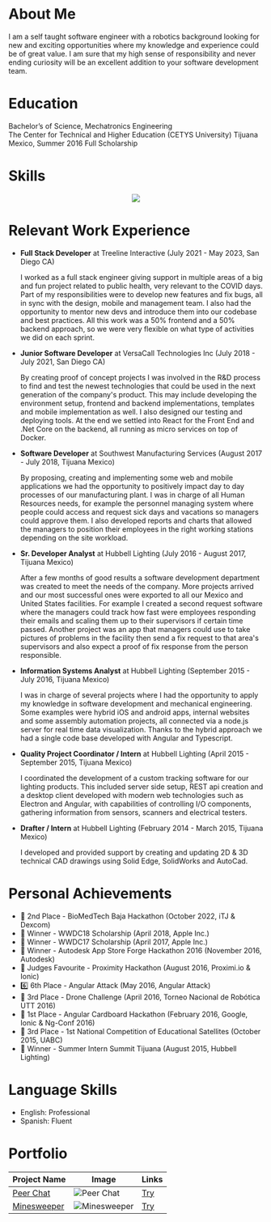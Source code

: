 # About Me

I am a self taught software engineer with a robotics background looking for new and exciting opportunities where my knowledge and experience could be of great value. I am sure that my high sense of responsibility and never ending curiosity will be an excellent addition to your software development team.

# Education

Bachelor’s of Science, Mechatronics Engineering  
The Center for Technical and Higher Education (CETYS University) Tijuana Mexico, Summer 2016
Full Scholarship

# Skills

<p align="center">
  <a href="https://skillicons.dev">
    <img src="https://skillicons.dev/icons?i=angular,apple,arduino,atom,aws,bash,bitbucket,bootstrap,bun,cs,css,cypress,bots,docker,dotnet,dynamodb,electron,elysia,express,firebase,gcp,git,github,githubactions,gitlab,gulp,heroku,html,java,js,jenkins,jest,jquery,latex,linux,md,materialui,matlab,mongodb,nestjs,nextjs,nginx,nodejs,npm,php,pnpm,postgres,postman,powershell,processing,py,raspberrypi,react,redux,regex,sqlite,supabase,selenium,sequelize,swift,tailwind,threejs,ts,vercel,visualstudio,vite,vscode,windows,yarn" />
  </a>
</p>

# Relevant Work Experience

-   **Full Stack Developer** at Treeline Interactive (July 2021 - May 2023, San Diego CA)

    I worked as a full stack engineer giving support in multiple areas of a big and fun project related to public health, very relevant to the COVID days. Part of my responsibilities were to develop new features and fix bugs, all in sync with the design, mobile and management team. I also had the opportunity to mentor new devs and introduce them into our codebase and best practices. All this work was a 50% frontend and a 50% backend approach, so we were very flexible on what type of activities we did on each sprint.

-   **Junior Software Developer** at VersaCall Technologies Inc (July 2018 - July 2021, San Diego CA)

    By creating proof of concept projects I was involved in the R&D process to find and test the newest technologies that could be used in the next generation of the company's product. This may include developing the environment setup, frontend and backend implementations, templates and mobile implementation as well. I also designed our testing and deploying tools. At the end we settled into React for the Front End and .Net Core on the backend, all running as micro services on top of Docker.

-   **Software Developer** at Southwest Manufacturing Services (August 2017 - July 2018, Tijuana Mexico)

    By proposing, creating and implementing some web and mobile applications we had the opportunity to positively impact day to day processes of our manufacturing plant. I was in charge of all Human Resources needs, for example the personnel managing system where people could access and request sick days and vacations so managers could approve them. I also developed reports and charts that allowed the managers to position their employees in the right working stations depending on the site workload.

-   **Sr. Developer Analyst** at Hubbell Lighting (July 2016 - August 2017, Tijuana Mexico)

    After a few months of good results a software development department was created to meet the needs of the company. More projects arrived and our most successful ones were exported to all our Mexico and United States facilities. For example I created a second request software where the managers could track how fast were employees responding their emails and scaling them up to their supervisors if certain time passed. Another project was an app that managers could use to take pictures of problems in the facility then send a fix request to that area's supervisors and also expect a proof of fix response from the person responsible.

-   **Information Systems Analyst** at Hubbell Lighting (September 2015 - July 2016, Tijuana Mexico)

    I was in charge of several projects where I had the opportunity to apply my knowledge in software development and mechanical engineering. Some examples were hybrid iOS and android apps, internal websites and some assembly automation projects, all connected via a node.js server for real time data visualization. Thanks to the hybrid approach we had a single code base developed with Angular and Typescript.

-   **Quality Project Coordinator / Intern** at Hubbell Lighting (April 2015 - September 2015, Tijuana Mexico)

    I coordinated the development of a custom tracking software for our lighting products. This included server side setup, REST api creation and a desktop client developed with modern web technologies such as Electron and Angular, with capabilities of controlling I/O components, gathering information from sensors, scanners and electrical testers.

-   **Drafter / Intern** at Hubbell Lighting (February 2014 - March 2015, Tijuana Mexico)

    I developed and provided support by creating and updating 2D & 3D technical CAD drawings using Solid Edge, SolidWorks and AutoCad.

# Personal Achievements

-   🥈 2nd Place - BioMedTech Baja Hackathon (October 2022, iTJ & Dexcom)
-   🏅 Winner - WWDC18 Scholarship (April 2018, Apple Inc.)
-   🏅 Winner - WWDC17 Scholarship (April 2017, Apple Inc.)
-   🏅 Winner - Autodesk App Store Forge Hackathon 2016 (November 2016, Autodesk)
-   🏅 Judges Favourite - Proximity Hackathon (August 2016, Proximi.io & Ionic)
-   6️⃣ 6th Place - Angular Attack (May 2016, Angular Attack)
-   🥉 3rd Place - Drone Challenge (April 2016, Torneo Nacional de Robótica UTT 2016)
-   🥇 1st Place - Angular Cardboard Hackathon (February 2016, Google, Ionic & Ng-Conf 2016)
-   🥉 3rd Place - 1st National Competition of Educational Satellites (October 2015, UABC)
-   🏅 Winner - Summer Intern Summit Tijuana (August 2015, Hubbell Lighting)

# Language Skills

-   English: Professional
-   Spanish: Fluent

# Portfolio

| Project Name                                               | Image                                                                                           | Links                                             |
| ---------------------------------------------------------- | ----------------------------------------------------------------------------------------------- | ------------------------------------------------- |
| [Peer Chat](https://github.com/AlbertSanIza/peer-chat)     | ![Peer Chat](https://github.com/user-attachments/assets/12f37da1-0ee4-439e-bf36-f63a0c64a70b)   | [Try](https://albertsaniza.github.io/peer-chat)   |
| [Minesweeper](https://github.com/AlbertSanIza/minesweeper) | ![Minesweeper](https://github.com/user-attachments/assets/f3a7b344-2399-4a67-a950-59a1cc29e3e7) | [Try](https://albertsaniza.github.io/minesweeper) |
